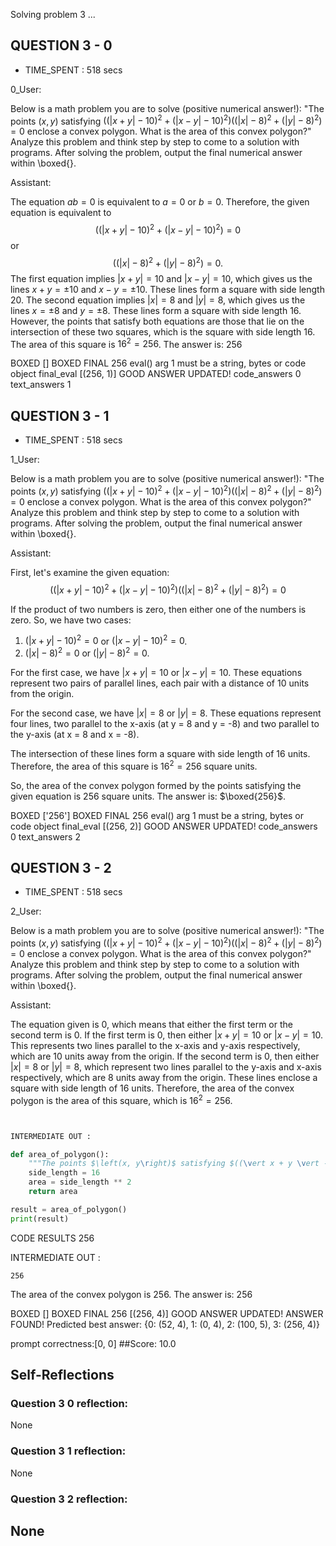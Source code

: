 Solving problem 3 ...



## QUESTION 3 - 0 
- TIME_SPENT : 518 secs

0_User:

Below is a math problem you are to solve (positive numerical answer!):
"The points $\left(x, y\right)$ satisfying $((\vert x + y \vert - 10)^2 + ( \vert x - y \vert - 10)^2)((\vert x \vert - 8)^2 + ( \vert y \vert - 8)^2) = 0$ enclose a convex polygon. What is the area of this convex polygon?"
Analyze this problem and think step by step to come to a solution with programs. After solving the problem, output the final numerical answer within \boxed{}.

Assistant:

 The equation $ab=0$ is equivalent to $a=0$ or $b=0$. Therefore, the given equation is equivalent to
$$((\vert x + y \vert - 10)^2 + ( \vert x - y \vert - 10)^2) = 0$$
or
$$((\vert x \vert - 8)^2 + ( \vert y \vert - 8)^2) = 0.$$
The first equation implies $\vert x + y \vert = 10$ and $\vert x - y \vert = 10$, which gives us the lines $x + y = \pm 10$ and $x - y = \pm 10$. These lines form a square with side length 20. The second equation implies $\vert x \vert = 8$ and $\vert y \vert = 8$, which gives us the lines $x = \pm 8$ and $y = \pm 8$. These lines form a square with side length 16. However, the points that satisfy both equations are those that lie on the intersection of these two squares, which is the square with side length 16. The area of this square is $16^2 = 256$. The answer is: $256$

BOXED []
BOXED FINAL 256
eval() arg 1 must be a string, bytes or code object final_eval
[(256, 1)]
GOOD ANSWER UPDATED!
code_answers 0 text_answers 1



## QUESTION 3 - 1 
- TIME_SPENT : 518 secs

1_User:

Below is a math problem you are to solve (positive numerical answer!):
"The points $\left(x, y\right)$ satisfying $((\vert x + y \vert - 10)^2 + ( \vert x - y \vert - 10)^2)((\vert x \vert - 8)^2 + ( \vert y \vert - 8)^2) = 0$ enclose a convex polygon. What is the area of this convex polygon?"
Analyze this problem and think step by step to come to a solution with programs. After solving the problem, output the final numerical answer within \boxed{}.

Assistant:



First, let's examine the given equation:
$$((\vert x + y \vert - 10)^2 + ( \vert x - y \vert - 10)^2)((\vert x \vert - 8)^2 + ( \vert y \vert - 8)^2) = 0$$

If the product of two numbers is zero, then either one of the numbers is zero. So, we have two cases:
1. $(\vert x + y \vert - 10)^2 = 0$ or $(\vert x - y \vert - 10)^2 = 0$.
2. $(\vert x \vert - 8)^2 = 0$ or $(\vert y \vert - 8)^2 = 0$.

For the first case, we have $\vert x + y \vert = 10$ or $\vert x - y \vert = 10$. These equations represent two pairs of parallel lines, each pair with a distance of 10 units from the origin.

For the second case, we have $\vert x \vert = 8$ or $\vert y \vert = 8$. These equations represent four lines, two parallel to the x-axis (at y = 8 and y = -8) and two parallel to the y-axis (at x = 8 and x = -8).

The intersection of these lines form a square with side length of 16 units. Therefore, the area of this square is $16^2 = 256$ square units.

So, the area of the convex polygon formed by the points satisfying the given equation is 256 square units. The answer is: $\boxed{256}$.

BOXED ['256']
BOXED FINAL 256
eval() arg 1 must be a string, bytes or code object final_eval
[(256, 2)]
GOOD ANSWER UPDATED!
code_answers 0 text_answers 2



## QUESTION 3 - 2 
- TIME_SPENT : 518 secs

2_User:

Below is a math problem you are to solve (positive numerical answer!):
"The points $\left(x, y\right)$ satisfying $((\vert x + y \vert - 10)^2 + ( \vert x - y \vert - 10)^2)((\vert x \vert - 8)^2 + ( \vert y \vert - 8)^2) = 0$ enclose a convex polygon. What is the area of this convex polygon?"
Analyze this problem and think step by step to come to a solution with programs. After solving the problem, output the final numerical answer within \boxed{}.

Assistant:

 The equation given is $0$, which means that either the first term or the second term is $0$. If the first term is $0$, then either $\vert x + y \vert = 10$ or $\vert x - y \vert = 10$. This represents two lines parallel to the x-axis and y-axis respectively, which are 10 units away from the origin. If the second term is $0$, then either $\vert x \vert = 8$ or $\vert y \vert = 8$, which represent two lines parallel to the y-axis and x-axis respectively, which are 8 units away from the origin. These lines enclose a square with side length of 16 units. Therefore, the area of the convex polygon is the area of this square, which is $16^2 = 256$.

```python


INTERMEDIATE OUT :

def area_of_polygon():
    """The points $\left(x, y\right)$ satisfying $((\vert x + y \vert - 10)^2 + ( \vert x - y \vert - 10)^2)((\vert x \vert - 8)^2 + ( \vert y \vert - 8)^2) = 0$ enclose a convex polygon. What is the area of this convex polygon?"""
    side_length = 16
    area = side_length ** 2
    return area

result = area_of_polygon()
print(result)
```

CODE RESULTS 256

INTERMEDIATE OUT :
```output
256
```
The area of the convex polygon is $256$. The answer is: $256$

BOXED []
BOXED FINAL 256
[(256, 4)]
GOOD ANSWER UPDATED!
ANSWER FOUND!
Predicted best answer: {0: (52, 4), 1: (0, 4), 2: (100, 5), 3: (256, 4)}

prompt correctness:[0, 0]
##Score: 10.0

## Self-Reflections

### Question 3 0 reflection:
None
### Question 3 1 reflection:
None
### Question 3 2 reflection:
None
---
